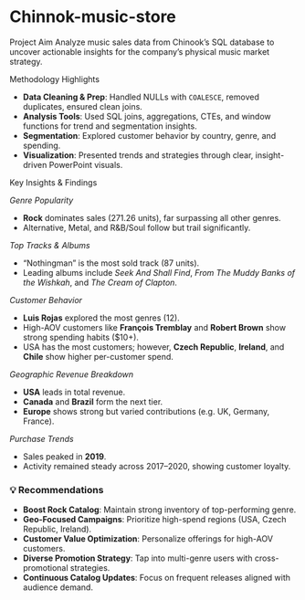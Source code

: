 # Chinnok-music-store
Project Aim
Analyze music sales data from Chinook’s SQL database to uncover actionable insights for the company’s physical music market strategy.

Methodology Highlights
- **Data Cleaning & Prep**: Handled NULLs with `COALESCE`, removed duplicates, ensured clean joins.
- **Analysis Tools**: Used SQL joins, aggregations, CTEs, and window functions for trend and segmentation insights.
- **Segmentation**: Explored customer behavior by country, genre, and spending.
- **Visualization**: Presented trends and strategies through clear, insight-driven PowerPoint visuals.

Key Insights & Findings

 *Genre Popularity*
- **Rock** dominates sales (271.26 units), far surpassing all other genres.
- Alternative, Metal, and R&B/Soul follow but trail significantly.

 *Top Tracks & Albums*
- “Nothingman” is the most sold track (87 units).
- Leading albums include *Seek And Shall Find*, *From The Muddy Banks of the Wishkah*, and *The Cream of Clapton*.

 *Customer Behavior*
- **Luis Rojas** explored the most genres (12).
- High-AOV customers like **François Tremblay** and **Robert Brown** show strong spending habits ($10+).
- USA has the most customers; however, **Czech Republic**, **Ireland**, and **Chile** show higher per-customer spend.

*Geographic Revenue Breakdown*
- **USA** leads in total revenue.
- **Canada** and **Brazil** form the next tier.
- **Europe** shows strong but varied contributions (e.g. UK, Germany, France).

*Purchase Trends*
- Sales peaked in **2019**.
- Activity remained steady across 2017–2020, showing customer loyalty.

### 💡 **Recommendations**
- **Boost Rock Catalog**: Maintain strong inventory of top-performing genre.
- **Geo-Focused Campaigns**: Prioritize high-spend regions (USA, Czech Republic, Ireland).
- **Customer Value Optimization**: Personalize offerings for high-AOV customers.
- **Diverse Promotion Strategy**: Tap into multi-genre users with cross-promotional strategies.
- **Continuous Catalog Updates**: Focus on frequent releases aligned with audience demand.
